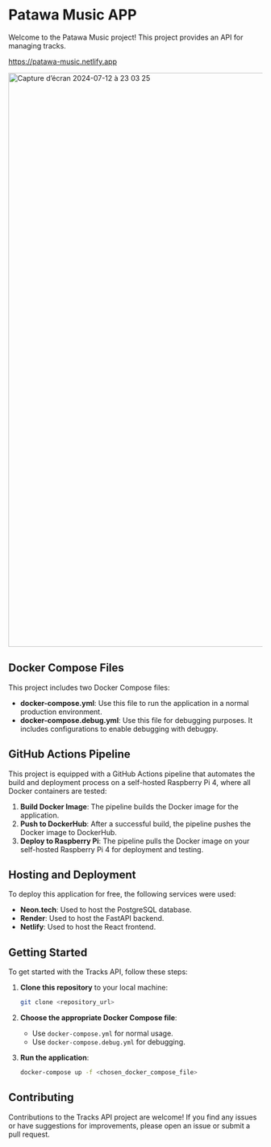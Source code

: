 # Patawa Music APP

Welcome to the Patawa Music project! This project provides an API for managing tracks.

https://patawa-music.netlify.app

<img width="1137" alt="Capture d’écran 2024-07-12 à 23 03 25" src="https://github.com/user-attachments/assets/0a8c8a5e-1590-480d-b276-0a14b1f90945">


## Docker Compose Files

This project includes two Docker Compose files:

- **docker-compose.yml**: Use this file to run the application in a normal production environment.
- **docker-compose.debug.yml**: Use this file for debugging purposes. It includes configurations to enable debugging with debugpy.

## GitHub Actions Pipeline

This project is equipped with a GitHub Actions pipeline that automates the build and deployment process on a self-hosted Raspberry Pi 4, where all Docker containers are tested:

1. **Build Docker Image**: The pipeline builds the Docker image for the application.
2. **Push to DockerHub**: After a successful build, the pipeline pushes the Docker image to DockerHub.
3. **Deploy to Raspberry Pi**: The pipeline pulls the Docker image on your self-hosted Raspberry Pi 4 for deployment and testing.

## Hosting and Deployment

To deploy this application for free, the following services were used:

- **Neon.tech**: Used to host the PostgreSQL database.
- **Render**: Used to host the FastAPI backend.
- **Netlify**: Used to host the React frontend.

## Getting Started

To get started with the Tracks API, follow these steps:

1. **Clone this repository** to your local machine:
    ```sh
    git clone <repository_url>
    ```
2. **Choose the appropriate Docker Compose file**:
    - Use `docker-compose.yml` for normal usage.
    - Use `docker-compose.debug.yml` for debugging.

3. **Run the application**:
    ```sh
    docker-compose up -f <chosen_docker_compose_file>
    ```

## Contributing

Contributions to the Tracks API project are welcome! If you find any issues or have suggestions for improvements, please open an issue or submit a pull request.

